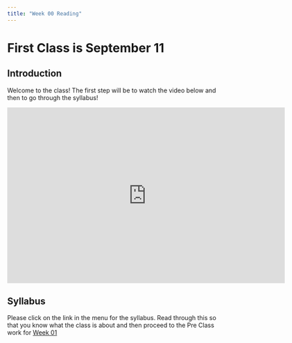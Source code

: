 ```yaml
---
title: "Week 00 Reading"
---
```



# First Class is September 11


## Introduction
Welcome to the class! The first step will be to watch the video below and then to go through the syllabus!



<iframe src="https://player.vimeo.com/video/287845431" width="640" height="405" frameborder="0" allowfullscreen></iframe>

## Syllabus

Please click on the link in the menu for the syllabus. Read through this so that you know what the class is about and then proceed to the Pre Class work for [Week 01](https://php2560.com/preclass/01-preclass)
